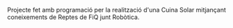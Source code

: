 Projecte fet amb programació per la realització d'una Cuina Solar mitjançant coneixements de Reptes de FiQ junt Robòtica. 
